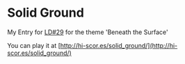 Solid Ground
===

My Entry for [LD#29](http://ludumdare.com/compo/ludum-dare-29/?action=preview&uid=12602) for the theme 'Beneath the Surface'

You can play it at [http://hi-scor.es/solid_ground/](http://hi-scor.es/solid_ground/)
